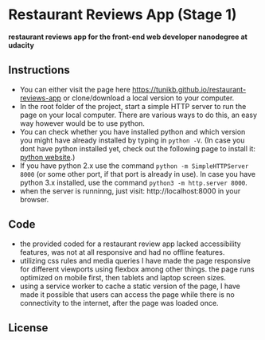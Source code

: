 # Restaurant Reviews App (Stage 1)
**restaurant reviews app for the front-end web developer nanodegree at udacity**

## Instructions

* You can either visit the page here https://tunikb.github.io/restaurant-reviews-app or clone/download a local version to your computer.
* In the root folder of the project, start a simple HTTP server to run the page on your local computer. There are various ways to do this, an easy way however would be to use python. 
* You can check whether you have installed python and which version you might have already installed by typing in ```python -V```. (In case you dont have python installed yet, check out the following page to install it: [python website](https://www.python.org).)
* If you have python 2.x use the command ```python -m SimpleHTTPServer 8000``` (or some other port, if that port is already in use). In case you have python 3.x installed, use the command ```python3 -m http.server 8000```.
* when the server is runninng, just visit: http://localhost:8000 in your browser.

## Code

* the provided coded for a restaurant review app lacked accessibility features, was not at all responsive and had no offline features. 
* utilizing css rules and media queries I have made the page responsive for different viewports using flexbox among other things. the page runs optimized on mobile first, then tablets and laptop screen sizes.
* using a service worker to cache a static version of the page, I have made it possible that users can access the page while there is no connectivity to the internet, after the page was loaded once.

## License
